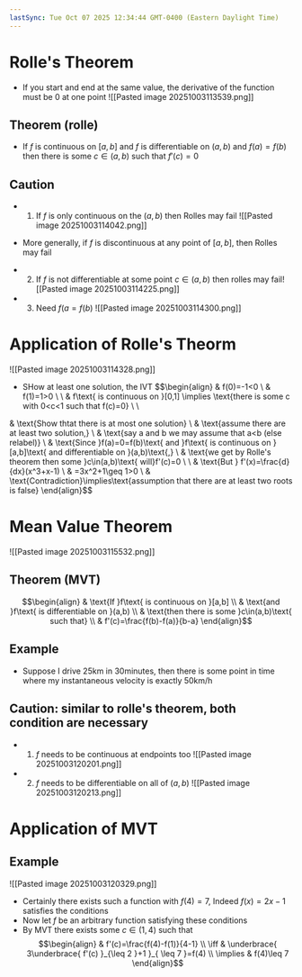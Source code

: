 ```yaml
---
lastSync: Tue Oct 07 2025 12:34:44 GMT-0400 (Eastern Daylight Time)
---
```

# Rolle's Theorem
- If you start and end at the same value, the derivative of the function must be 0 at one point
![[Pasted image 20251003113539.png]]
## Theorem (rolle)
- If $f$ is continuous on $[a,b]$ and $f$ is differentiable on $(a,b)$ and $f(a)=f(b)$ then there is some $c\in(a,b)$ such that $f'(c)=0$
## Caution
- 1) If $f$ is only continuous on the $(a,b)$ then Rolles may fail
![[Pasted image 20251003114042.png]]
- More generally, if $f$ is discontinuous at any point of $[a,b]$, then Rolles may fail

- 2) If $f$ is not differentiable at some point $c\in(a,b)$ then rolles may fail![[Pasted image 20251003114225.png]]
- 3) Need $f(a=f(b)$
![[Pasted image 20251003114300.png]]
# Application of Rolle's Theorm
![[Pasted image 20251003114328.png]]
- SHow at least one solution, the IVT
$$\begin{align}
 & f(0)=-1<0 \\
 & f(1)=1>0 \\
 \\
 & f\text{ is continuous on }[0,1] \implies \text{there is some c with 0<c<1 such that f(c)=0} \\ \\

 & \text{Show thtat there is at most one solution} \\
 & \text{assume there are at least two solution,} \\
 & \text{say a and b we may assume that a<b (else relabel)}  \\
 & \text{Since }f(a)=0=f(b)\text{ and }f\text{ is continuous on }[a,b]\text{ and differentiable on }(a,b)\text{,} \\
 & \text{we get by Rolle's theorem then some }c\in(a,b)\text{ will}f'(c)=0 \\
 \\
 & \text{But } f'(x)=\frac{d}{dx}(x^3+x-1) \\
 & =3x^2+1\geq 1>0 \\
 & \text{Contradiction}\implies\text{assumption that there are at least two roots is false}
\end{align}$$
# Mean Value Theorem
![[Pasted image 20251003115532.png]]
## Theorem (MVT)
$$\begin{align}
 & \text{If }f\text{ is continuous on }[a,b] \\
 & \text{and }f\text{ is differentiable on }(a,b) \\
 & \text{then there is some }c\in(a,b)\text{ such that} \\
 & f'(c)=\frac{f(b)-f(a)}{b-a}
\end{align}$$
## Example
- Suppose I drive 25km in 30minutes, then there is some point in time where my instantaneous velocity is exactly 50km/h
## Caution: similar to rolle's theorem, both condition are necessary
- 1) $f$ needs to be continuous at endpoints too
![[Pasted image 20251003120201.png]]
- 2) $f$ needs to be differentiable on all of $(a,b)$
![[Pasted image 20251003120213.png]]
# Application of MVT
## Example
![[Pasted image 20251003120329.png]]
- Certainly there exists such a function with $f(4)=7$, Indeed $f(x)=2x-1$ satisfies the conditions
- Now let $f$ be an arbitrary function satisfying these conditions
- By MVT there exists some $c\in(1,4)$ such that
$$\begin{align}
 & f'(c)=\frac{f(4)-f(1)}{4-1} \\
\iff  & \underbrace{ 3\underbrace{ f'(c) }_{\leq 2 }+1 }_{ \leq 7 }=f(4) \\
\implies & f(4)\leq 7
\end{align}$$

